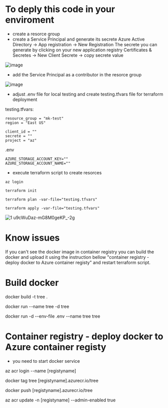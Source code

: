 # To deply this code in your enviroment 
- create a resorce group
- create a Service Principal and generate its secrete
  Azure Active Directory -> App registration -> New Registration
  The secrete you can generate by clicking on your new application registry
  Certificates & Secretes -> New Client Secrete -> copy secrete value

![image](https://github.com/MariuszKu/azure-terraform-duckdb/assets/55062728/ae406d3e-6a20-4b9f-a9f9-6f724c28c3f2)


- add the Service Principal as a contributor in the resorce group

![image](https://github.com/MariuszKu/azure-terraform-duckdb/assets/55062728/95a1d68f-af5f-4cae-b8f0-55f5d28bd46a)

- adjust .env file for local testing and create testing.tfvars file for terraform deployment

testing.tfvars:
```
resource_group = "mk-test"
region = "East US"

client_id = ""
secrete = ""
project = "az"
```
.env
```
AZURE_STORAGE_ACCOUNT_KEY=""
AZURE_STORAGE_ACCOUNT_NAME=""
```
- execute terraform script to create resorces

```
az login

terraform init

terraform plan -var-file="testing.tfvars"

terraform apply -var-file="testing.tfvars"
```
![1 u9cWuDaz-mG8M0geKP_-2g](https://github.com/MariuszKu/azure-terraform-duckdb/assets/55062728/a93cfbfd-8f0c-48c9-83f9-5538ffd2a452)

# Know issues

If you can't see the docker image in container registry you can build the docker and upload it using the instruction bellow "container registry - deploy docker to Azure container registy" and restart terraform script.


# Build docker

docker build -t tree .

docker run --name tree -d tree

docker run -d --env-file .env --name tree tree

# Container registry - deploy docker to Azure container registy

- you need to start docker service

az acr login --name [registyname]

docker tag tree [registyname].azurecr.io/tree

docker push [registyname].azurecr.io/tree

az acr update -n [registyname] --admin-enabled true
